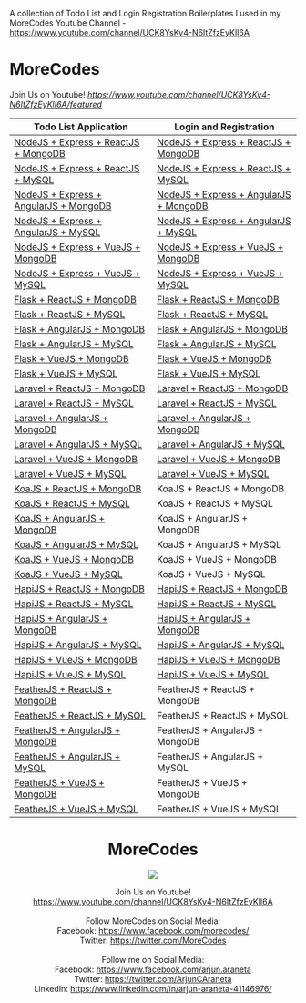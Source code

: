A collection of Todo List and Login Registration Boilerplates I used in my MoreCodes Youtube Channel - https://www.youtube.com/channel/UCK8YsKv4-N6ItZfzEyKlI6A

<h1 align="left">MoreCodes</h1>
<p align="left">
Join Us on Youtube! <i><u>https://www.youtube.com/channel/UCK8YsKv4-N6ItZfzEyKlI6A/featured</u></i>
</p>

|Todo List Application | Login and Registration|
|--- | --- |
|[NodeJS + Express + ReactJS + MongoDB](https://github.com/ArjunAranetaCodes/MoreCodes-Youtube/tree/master/mern-todolist-mongodb) | [NodeJS + Express + ReactJS + MongoDB](https://github.com/ArjunAranetaCodes/MoreCodes-Youtube/tree/master/mern-mongodb-login-reg)|
|[NodeJS + Express + ReactJS + MySQL](https://github.com/ArjunAranetaCodes/MoreCodes-Youtube/tree/master/mern-todolist-mysql) | [NodeJS + Express + ReactJS + MySQL](https://github.com/ArjunAranetaCodes/MoreCodes-Youtube/tree/master/mern-mysql-login-reg)|
|[NodeJS + Express + AngularJS + MongoDB](https://github.com/ArjunAranetaCodes/MoreCodes-Youtube/tree/master/mean-todolist-mongodb) | [NodeJS + Express + AngularJS + MongoDB](https://github.com/ArjunAranetaCodes/MoreCodes-Youtube/tree/master/mean-mongodb-login-reg)|
|[NodeJS + Express + AngularJS + MySQL](https://github.com/ArjunAranetaCodes/MoreCodes-Youtube/tree/master/mean-todolist-mysql) | [NodeJS + Express + AngularJS + MySQL](https://github.com/ArjunAranetaCodes/MoreCodes-Youtube/tree/master/mean-mysql-login-reg)|
|[NodeJS + Express + VueJS + MongoDB](https://github.com/ArjunAranetaCodes/MoreCodes-Youtube/tree/master/mevn-todolist-mongodb) | [NodeJS + Express + VueJS + MongoDB](https://github.com/ArjunAranetaCodes/MoreCodes-Youtube/tree/master/mevn-mongodb-login-reg)|
|[NodeJS + Express + VueJS + MySQL](https://github.com/ArjunAranetaCodes/MoreCodes-Youtube/tree/master/mevn-todolist-mysql) | [NodeJS + Express + VueJS + MySQL](https://github.com/ArjunAranetaCodes/MoreCodes-Youtube/tree/master/mevn-mysql-login-reg)|
|[Flask + ReactJS + MongoDB](https://github.com/ArjunAranetaCodes/MoreCodes-Youtube/tree/master/react-flask-mongodb-todolist) | [Flask + ReactJS + MongoDB](https://github.com/ArjunAranetaCodes/MoreCodes-Youtube/tree/master/react-flask-mongodb-login-reg)|
|[Flask + ReactJS + MySQL](https://github.com/ArjunAranetaCodes/MoreCodes-Youtube/tree/master/react-flask-mysql-todolist) | [Flask + ReactJS + MySQL](https://github.com/ArjunAranetaCodes/MoreCodes-Youtube/tree/master/react-flask-mysql-login-reg)|
|[Flask + AngularJS + MongoDB](https://github.com/ArjunAranetaCodes/MoreCodes-Youtube/tree/master/angular-flask-mongodb-todolist) | [Flask + AngularJS + MongoDB](https://github.com/ArjunAranetaCodes/MoreCodes-Youtube/tree/master/angular-flask-mongodb-login-reg)|
|[Flask + AngularJS + MySQL](https://github.com/ArjunAranetaCodes/MoreCodes-Youtube/tree/master/angular-flask-mysql-todolist) | [Flask + AngularJS + MySQL](https://github.com/ArjunAranetaCodes/MoreCodes-Youtube/tree/master/angular-flask-mysql-login-reg)|
|[Flask + VueJS + MongoDB](https://github.com/ArjunAranetaCodes/MoreCodes-Youtube/tree/master/vuejs-flask-mongodb-todolist) | [Flask + VueJS + MongoDB](https://github.com/ArjunAranetaCodes/MoreCodes-Youtube/tree/master/vuejs-flask-mongodb-login-reg)|
|[Flask + VueJS + MySQL](https://github.com/ArjunAranetaCodes/MoreCodes-Youtube/tree/master/vuejs-flask-mysql-todolist) | [Flask + VueJS + MySQL](https://github.com/ArjunAranetaCodes/MoreCodes-Youtube/tree/master/vuejs-flask-mysql-login-reg)|
|[Laravel + ReactJS + MongoDB](https://github.com/ArjunAranetaCodes/MoreCodes-Youtube/tree/master/laravel-react-mongodb-todolist) | [Laravel + ReactJS + MongoDB](https://github.com/ArjunAranetaCodes/MoreCodes-Youtube/tree/master/laravel-react-mongodb-login-reg)|
|[Laravel + ReactJS + MySQL](https://github.com/ArjunAranetaCodes/MoreCodes-Youtube/tree/master/laravel-react-mysql-todolist) | [Laravel + ReactJS + MySQL](https://github.com/ArjunAranetaCodes/MoreCodes-Youtube/tree/master/laravel-react-mysql-login-reg)|
|[Laravel + AngularJS + MongoDB](https://github.com/ArjunAranetaCodes/MoreCodes-Youtube/tree/master/laravel-angular-mongodb-todolist) | [Laravel + AngularJS + MongoDB](https://github.com/ArjunAranetaCodes/MoreCodes-Youtube/tree/master/laravel-angular-mongodb-login-reg)|
|[Laravel + AngularJS + MySQL](https://github.com/ArjunAranetaCodes/MoreCodes-Youtube/tree/master/laravel-angular-mysql-todolist) | [Laravel + AngularJS + MySQL](https://github.com/ArjunAranetaCodes/MoreCodes-Youtube/tree/master/laravel-angular-mysql-login-reg)|
|[Laravel + VueJS + MongoDB](https://github.com/ArjunAranetaCodes/MoreCodes-Youtube/tree/master/laravel-vuejs-mongodb-todolist) | [Laravel + VueJS + MongoDB](https://github.com/ArjunAranetaCodes/MoreCodes-Youtube/tree/master/laravel-vuejs-mongodb-login-reg)|
|[Laravel + VueJS + MySQL](https://github.com/ArjunAranetaCodes/MoreCodes-Youtube/tree/master/laravel-vuejs-mysql-todolist) | [Laravel + VueJS + MySQL](https://github.com/ArjunAranetaCodes/MoreCodes-Youtube/tree/master/laravel-vuejs-mysql-login-reg)|
|[KoaJS + ReactJS + MongoDB](https://github.com/ArjunAranetaCodes/MoreCodes-Youtube/tree/master/koajs-react-mongodb-todolist) | KoaJS + ReactJS + MongoDB|
|[KoaJS + ReactJS + MySQL](https://github.com/ArjunAranetaCodes/MoreCodes-Youtube/tree/master/koajs-react-mysql-todolist) | KoaJS + ReactJS + MySQL|
|[KoaJS + AngularJS + MongoDB](https://github.com/ArjunAranetaCodes/MoreCodes-Youtube/tree/master/koajs-angular-mongodb-todolist) | KoaJS + AngularJS + MongoDB|
|[KoaJS + AngularJS + MySQL](https://github.com/ArjunAranetaCodes/MoreCodes-Youtube/tree/master/koajs-angular-mysql-todolist) | KoaJS + AngularJS + MySQL|
|[KoaJS + VueJS + MongoDB](https://github.com/ArjunAranetaCodes/MoreCodes-Youtube/tree/master/koajs-vuejs-mongodb-todolist) | KoaJS + VueJS + MongoDB|
|[KoaJS + VueJS + MySQL](https://github.com/ArjunAranetaCodes/MoreCodes-Youtube/tree/master/koajs-vuejs-mysql-todolist) | KoaJS + VueJS + MySQL|
|[HapiJS + ReactJS + MongoDB](https://github.com/ArjunAranetaCodes/MoreCodes-Youtube/tree/master/hapijs-react-mongodb-todolist) | [HapiJS + ReactJS + MongoDB](https://github.com/ArjunAranetaCodes/MoreCodes-Youtube/tree/master/hapijs-react-mongodb-login-reg)|
|[HapiJS + ReactJS + MySQL](https://github.com/ArjunAranetaCodes/MoreCodes-Youtube/tree/master/hapijs-react-mysql-todolist) | [HapiJS + ReactJS + MySQL](https://github.com/ArjunAranetaCodes/MoreCodes-Youtube/tree/master/hapijs-react-mysql-login-reg)|
|[HapiJS + AngularJS + MongoDB](https://github.com/ArjunAranetaCodes/MoreCodes-Youtube/tree/master/hapijs-angular-mongodb-todolist) | [HapiJS + AngularJS + MongoDB](https://github.com/ArjunAranetaCodes/MoreCodes-Youtube/tree/master/hapijs-angular-mongodb-login-reg)|
|[HapiJS + AngularJS + MySQL](https://github.com/ArjunAranetaCodes/MoreCodes-Youtube/tree/master/hapijs-angular-mysql-todolist) | [HapiJS + AngularJS + MySQL](https://github.com/ArjunAranetaCodes/MoreCodes-Youtube/tree/master/hapijs-angular-mysql-login-reg)|
|[HapiJS + VueJS + MongoDB](https://github.com/ArjunAranetaCodes/MoreCodes-Youtube/tree/master/hapijs-vuejs-mongodb-todolist) | [HapiJS + VueJS + MongoDB](https://github.com/ArjunAranetaCodes/MoreCodes-Youtube/tree/master/hapijs-vuejs-mongodb-login-reg)|
|[HapiJS + VueJS + MySQL](https://github.com/ArjunAranetaCodes/MoreCodes-Youtube/tree/master/hapijs-vuejs-mysql-todolist) | [HapiJS + VueJS + MySQL](https://github.com/ArjunAranetaCodes/MoreCodes-Youtube/tree/master/hapijs-vuejs-mysql-login-reg)|
|[FeatherJS + ReactJS + MongoDB](https://github.com/ArjunAranetaCodes/MoreCodes-Youtube/tree/master/feathers-react-mongodb-todolist) | FeatherJS + ReactJS + MongoDB|
|[FeatherJS + ReactJS + MySQL](https://github.com/ArjunAranetaCodes/MoreCodes-Youtube/tree/master/feathers-react-mysql-todolist) | FeatherJS + ReactJS + MySQL|
|[FeatherJS + AngularJS + MongoDB](https://github.com/ArjunAranetaCodes/MoreCodes-Youtube/tree/master/feathers-angular-mongodb-todolist) | FeatherJS + AngularJS + MongoDB|
|[FeatherJS + AngularJS + MySQL](https://github.com/ArjunAranetaCodes/MoreCodes-Youtube/tree/master/feathers-angular-mysql-todolist) | FeatherJS + AngularJS + MySQL|
|[FeatherJS + VueJS + MongoDB](https://github.com/ArjunAranetaCodes/MoreCodes-Youtube/tree/master/feathers-vuejs-mongodb-todolist) | FeatherJS + VueJS + MongoDB|
|[FeatherJS + VueJS + MySQL](https://github.com/ArjunAranetaCodes/MoreCodes-Youtube/tree/master/feathers-vuejs-mysql-todolist) | FeatherJS + VueJS + MySQL|

<h1 align="center">MoreCodes</h1>
<p align="center"> 
  <img src="/morecodescir.png"/>
</p>

<p align="center">
Join Us on Youtube! <br/>
<a href="https://www.youtube.com/channel/UCK8YsKv4-N6ItZfzEyKlI6A">https://www.youtube.com/channel/UCK8YsKv4-N6ItZfzEyKlI6A</a>
<br/><br/>
Follow MoreCodes on Social Media: <br/>
Facebook: <a href="https://www.facebook.com/morecodes/">https://www.facebook.com/morecodes/</a><br/>
Twitter: <a href="https://twitter.com/MoreCodes">https://twitter.com/MoreCodes</a>
<br/><br/>
Follow me on Social Media: <br/>
Facebook: <a href="https://www.facebook.com/arjun.araneta">https://www.facebook.com/arjun.araneta</a> <br/>
Twitter: <a href="https://twitter.com/ArjunCAraneta">https://twitter.com/ArjunCAraneta</a> <br/>
LinkedIn: <a href="https://www.linkedin.com/in/arjun-araneta-41146976/">https://www.linkedin.com/in/arjun-araneta-41146976/</a> <br/>
</p>